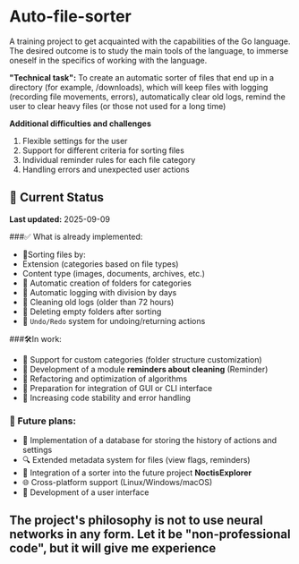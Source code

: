# Auto-file-sorter
A training project to get acquainted with the capabilities of the Go language.  The desired outcome is to study the main tools of the language, to immerse oneself in the specifics of working with the language.  

**"Technical task":**
To create an automatic sorter of files that end up in a directory (for example, /downloads), which will keep files with logging (recording file movements, errors), automatically clear old logs, remind the user to clear heavy files (or those not used for a long time)

**Additional difficulties and challenges**
1) Flexible settings for the user
2) Support for different criteria for sorting files
3) Individual reminder rules for each file category
4) Handling errors and unexpected user actions

## 📌 Current Status
**Last updated:** 2025-09-09 

###✅ What is already implemented:
- 🔹Sorting files by:
- Extension (categories based on file types)
- Content type (images, documents, archives, etc.)
- 🔹 Automatic creation of folders for categories
- 🔹 Automatic logging with division by days
- 🔹 Cleaning old logs (older than 72 hours)
- 🔹 Deleting empty folders after sorting
- 🔹 `Undo/Redo` system for undoing/returning actions
  
###🛠️In work:
- 🔸 Support for custom categories (folder structure customization)
- 🔸 Development of a module **reminders about cleaning** (Reminder)
- 🔸 Refactoring and optimization of algorithms
- 🔸 Preparation for integration of GUI or CLI interface
- 🔸 Increasing code stability and error handling

### 🎯 Future plans:
- 📂 Implementation of a database for storing the history of actions and settings
- 🔍 Extended metadata system for files (view flags, reminders)
- 🧩 Integration of a sorter into the future project **NoctisExplorer**
- 🌐 Cross-platform support (Linux/Windows/macOS)
- 🎨 Development of a user interface


## The project's philosophy is not to use neural networks in any form. Let it be "non-professional code", but it will give me experience


